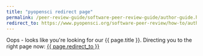 ```yaml
---
title: "pyopensci redirect page"
permalink: /peer-review-guide/software-peer-review-guide/author-guide.html
redirect_to: https://www.pyopensci.org/software-peer-review/how-to/author-guide.html
---
```



Oops - looks like you're looking for our {{ page.title }}. Directing you
to the right page now: <a href="{{ page.redirect_to }}"> {{ page.redirect_to }} </a>
